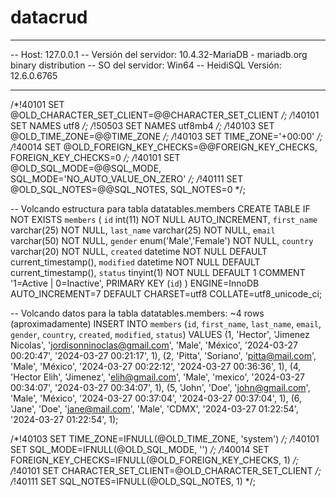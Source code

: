 # datacrud
-- --------------------------------------------------------
-- Host:                         127.0.0.1
-- Versión del servidor:         10.4.32-MariaDB - mariadb.org binary distribution
-- SO del servidor:              Win64
-- HeidiSQL Versión:             12.6.0.6765
-- --------------------------------------------------------

/*!40101 SET @OLD_CHARACTER_SET_CLIENT=@@CHARACTER_SET_CLIENT */;
/*!40101 SET NAMES utf8 */;
/*!50503 SET NAMES utf8mb4 */;
/*!40103 SET @OLD_TIME_ZONE=@@TIME_ZONE */;
/*!40103 SET TIME_ZONE='+00:00' */;
/*!40014 SET @OLD_FOREIGN_KEY_CHECKS=@@FOREIGN_KEY_CHECKS, FOREIGN_KEY_CHECKS=0 */;
/*!40101 SET @OLD_SQL_MODE=@@SQL_MODE, SQL_MODE='NO_AUTO_VALUE_ON_ZERO' */;
/*!40111 SET @OLD_SQL_NOTES=@@SQL_NOTES, SQL_NOTES=0 */;

-- Volcando estructura para tabla datatables.members
CREATE TABLE IF NOT EXISTS `members` (
  `id` int(11) NOT NULL AUTO_INCREMENT,
  `first_name` varchar(25) NOT NULL,
  `last_name` varchar(25) NOT NULL,
  `email` varchar(50) NOT NULL,
  `gender` enum('Male','Female') NOT NULL,
  `country` varchar(20) NOT NULL,
  `created` datetime NOT NULL DEFAULT current_timestamp(),
  `modified` datetime NOT NULL DEFAULT current_timestamp(),
  `status` tinyint(1) NOT NULL DEFAULT 1 COMMENT '1=Active | 0=Inactive',
  PRIMARY KEY (`id`)
) ENGINE=InnoDB AUTO_INCREMENT=7 DEFAULT CHARSET=utf8 COLLATE=utf8_unicode_ci;

-- Volcando datos para la tabla datatables.members: ~4 rows (aproximadamente)
INSERT INTO `members` (`id`, `first_name`, `last_name`, `email`, `gender`, `country`, `created`, `modified`, `status`) VALUES
	(1, 'Hector', 'Jimenez Nicolas', 'jordisonninoclas@gmail.com', 'Male', 'México', '2024-03-27 00:20:47', '2024-03-27 00:21:17', 1),
	(2, 'Pitta', 'Soriano', 'pitta@mail.com', 'Male', 'México', '2024-03-27 00:22:12', '2024-03-27 00:36:36', 1),
	(4, 'Hector Elih', 'Jimenez', 'elih@gmail.com', 'Male', 'mexico', '2024-03-27 00:34:07', '2024-03-27 00:34:07', 1),
	(5, 'John', 'Doe', 'john@gmail.com', 'Male', 'México', '2024-03-27 00:37:04', '2024-03-27 00:37:04', 1),
	(6, 'Jane', 'Doe', 'jane@mail.com', 'Male', 'CDMX', '2024-03-27 01:22:54', '2024-03-27 01:22:54', 1);

/*!40103 SET TIME_ZONE=IFNULL(@OLD_TIME_ZONE, 'system') */;
/*!40101 SET SQL_MODE=IFNULL(@OLD_SQL_MODE, '') */;
/*!40014 SET FOREIGN_KEY_CHECKS=IFNULL(@OLD_FOREIGN_KEY_CHECKS, 1) */;
/*!40101 SET CHARACTER_SET_CLIENT=@OLD_CHARACTER_SET_CLIENT */;
/*!40111 SET SQL_NOTES=IFNULL(@OLD_SQL_NOTES, 1) */;
